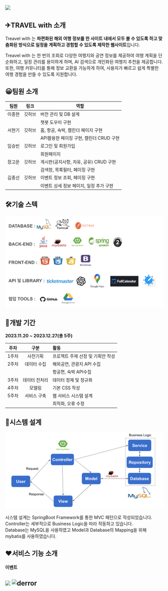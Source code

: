 ![](readme/homepage.png)

## ✈**TRAVEL with 소개**


Treavel with 는 **파편화된 해외 여행 정보를 한 사이트 내에서 모두 볼 수 있도록 하고 맞춤화된 방식으로 일정을 계획하고 경험할 수 있도록 제작한 웹사이트**입니다.


Treavel with 는 한 번의 조회로 다양한 여행지와 공연 정보를 제공하여 여행 계획을 단순화하고, 일정 관리를 용이하게 하며, AI 검색으로 개인화된 여행지 추천을 제공합니다. 또한, 여행 커뮤니티를 통해 정보 교환을 가능하게 하여, 사용자가 빠르고 쉽게 특별한 여행 경험을 만들 수 있도록 지원합니다.

## 😀**팀원 소개**

|팀원|링크|역할|
|------|---|---|
|이종현|깃허브|버전 관리 및 DB 설계|
|||챗봇 도우미 구현|
|서현기|깃허브|홈, 항공, 숙박, 캘린더 페이지 구현|
|||API활용한 페이징 구현, 캘린더 CRUD 구현|
|임승빈|깃허브|로그인 및 회원가입|
|||회원페이지|
|장고운|깃허브|게시판(공지사항, 자유, 공유) CRUD 구현|
|||검색창, 목록필터, 페이징 구현|
|김종선|깃허브|이벤트 정보 조회, 페이징 구현|
|||이벤트 상세 정보 페이지, 일정 추가 구현|


## 🛠**기술 스텍**

![](readme/skillstec.png)



## 📆**개발 기간**

**2023.11.20 ~ 2023.12.27(총 5주)**

|주차 |구분 |활동|
|:----:|:----:|:----|
|1주차|사전기획   |  프로젝트 주제 선정 및 기획안 작성  | 
|2주차|데이터 수집   |  해외공연, 관광지 API 수집  |  
||   |  항공편, 숙박 API수집  |
|3주차|데이터 전처리   |  데이터 정제 및 정규화  |  
|4주차|모델링   |  기본  CSS 작성  |  
|5주차|서비스 구축   |  웹 서비스 시스템 설계| 
|||최적화, 오류 수정| 


## 🔄**시스템 설계**

![](readme/mvc패턴.png)

시스템 설계는 SpringBoot Framework를 통한 MVC 패턴으로 작성되었습니다. 
<br/>Controller는 세부적으로 Business Logic을 따라 작동하고 있습니다.
<br/>Database는 MySQL을 사용하였고 Model과 Database의 Mapping을 위해 mybatis를 사용하였습니다.
## ❤**서비스 기능 소개**


#### 이벤트
![](readme/event.gif)
![derror](https://github.com/tower9900/team_derror/assets/151602259/8bada9cc-e552-492b-be2c-fc10a34bb7f0)
---
